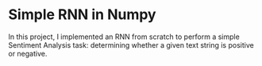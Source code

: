 # Simple RNN in Numpy 

In this project, I implemented an RNN from scratch to perform a simple Sentiment Analysis task: determining whether a given text string is positive or negative.